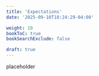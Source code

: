 ```yaml
---
title: 'Expectations'
date: '2025-09-10T18:24:29-04:00'

weight: 10
bookToC: true
bookSearchExclude: false

draft: true
---
```


placeholder